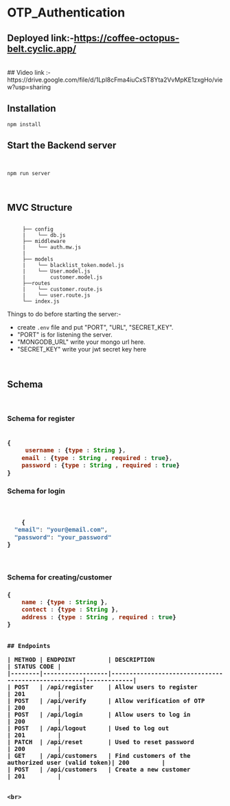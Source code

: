 # OTP_Authentication



## Deployed link:-https://coffee-octopus-belt.cyclic.app/
<br>
## Video link :-https://drive.google.com/file/d/1Lpl8cFma4iuCxST8Yta2VvMpKE1zxgHo/view?usp=sharing

## Installation

```
npm install
```

## Start the Backend server 

```


npm run server
```


<br>

##  MVC Structure

```

     ├── config
     |    └── db.js
     ├── middleware
     |    └── auth.mw.js
     |    
     ├── models
     |    └── blacklist_token.model.js
     |    └── User.model.js
     |        customer.model.js
     ├──routes
     |    └── customer.route.js
     |    └── user.route.js
     └── index.js
```
Things to do before starting the server:- 

-  create `.env` file and put "PORT", "URL", "SECRET_KEY".
- "PORT" is for listening the server.
- "MONGODB_URL" write your mongo url here.
- "SECRET_KEY" write your jwt secret key here

<br>

## Schema 

<br>

<h3><strong>Schema for register </strong><h3>

```js

{
     username : {type : String },
    email : {type : String , required : true},
    password : {type : String , required : true}
}

```

<h3><strong>Schema for login</strong><h3>

```js


    {
  "email": "your@email.com",
  "password": "your_password"
}

  

```


<h3><strong>Schema for creating/customer </strong><h3>

```js
{
    name : {type : String },
    contect : {type : String },
    address : {type : String , required : true}
}

```



```

## Endpoints

| METHOD | ENDPOINT         | DESCRIPTION                                        | STATUS CODE |
|--------|------------------|----------------------------------------------------|-------------|
| POST   | /api/register    | Allow users to register                            | 201         |
| POST   | /api/verify      | Allow verification of OTP                          | 200         |
| POST   | /api/login       | Allow users to log in                              | 200         |
| POST   | /api/logout      | Used to log out                                    | 201         |
| PATCH  | /api/reset       | Used to reset password                             | 200         |
| GET    | /api/customers   | Find customers of the authorized user (valid token)| 200         |
| POST   | /api/customers   | Create a new customer                              | 201         |


<br>



